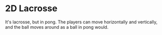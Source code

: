 # 2D Lacrosse
 
It's lacrosse, but in pong. The players can move horizontally and vertically, and the ball moves around as a ball in pong would. 
